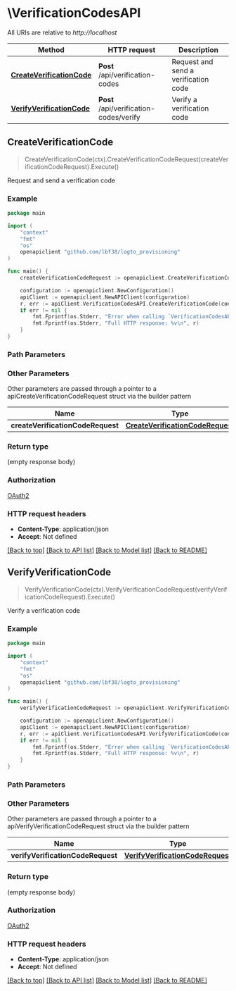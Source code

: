 # \VerificationCodesAPI

All URIs are relative to *http://localhost*

Method | HTTP request | Description
------------- | ------------- | -------------
[**CreateVerificationCode**](VerificationCodesAPI.md#CreateVerificationCode) | **Post** /api/verification-codes | Request and send a verification code
[**VerifyVerificationCode**](VerificationCodesAPI.md#VerifyVerificationCode) | **Post** /api/verification-codes/verify | Verify a verification code



## CreateVerificationCode

> CreateVerificationCode(ctx).CreateVerificationCodeRequest(createVerificationCodeRequest).Execute()

Request and send a verification code



### Example

```go
package main

import (
	"context"
	"fmt"
	"os"
	openapiclient "github.com/lbf38/logto_provisioning"
)

func main() {
	createVerificationCodeRequest := openapiclient.CreateVerificationCode_request{CreateVerificationCodeRequestOneOf: openapiclient.NewCreateVerificationCodeRequestOneOf("Email_example")} // CreateVerificationCodeRequest | 

	configuration := openapiclient.NewConfiguration()
	apiClient := openapiclient.NewAPIClient(configuration)
	r, err := apiClient.VerificationCodesAPI.CreateVerificationCode(context.Background()).CreateVerificationCodeRequest(createVerificationCodeRequest).Execute()
	if err != nil {
		fmt.Fprintf(os.Stderr, "Error when calling `VerificationCodesAPI.CreateVerificationCode``: %v\n", err)
		fmt.Fprintf(os.Stderr, "Full HTTP response: %v\n", r)
	}
}
```

### Path Parameters



### Other Parameters

Other parameters are passed through a pointer to a apiCreateVerificationCodeRequest struct via the builder pattern


Name | Type | Description  | Notes
------------- | ------------- | ------------- | -------------
 **createVerificationCodeRequest** | [**CreateVerificationCodeRequest**](CreateVerificationCodeRequest.md) |  | 

### Return type

 (empty response body)

### Authorization

[OAuth2](../README.md#OAuth2)

### HTTP request headers

- **Content-Type**: application/json
- **Accept**: Not defined

[[Back to top]](#) [[Back to API list]](../README.md#documentation-for-api-endpoints)
[[Back to Model list]](../README.md#documentation-for-models)
[[Back to README]](../README.md)


## VerifyVerificationCode

> VerifyVerificationCode(ctx).VerifyVerificationCodeRequest(verifyVerificationCodeRequest).Execute()

Verify a verification code



### Example

```go
package main

import (
	"context"
	"fmt"
	"os"
	openapiclient "github.com/lbf38/logto_provisioning"
)

func main() {
	verifyVerificationCodeRequest := openapiclient.VerifyVerificationCode_request{VerifyVerificationCodeRequestOneOf: openapiclient.NewVerifyVerificationCodeRequestOneOf("Email_example", "VerificationCode_example")} // VerifyVerificationCodeRequest | 

	configuration := openapiclient.NewConfiguration()
	apiClient := openapiclient.NewAPIClient(configuration)
	r, err := apiClient.VerificationCodesAPI.VerifyVerificationCode(context.Background()).VerifyVerificationCodeRequest(verifyVerificationCodeRequest).Execute()
	if err != nil {
		fmt.Fprintf(os.Stderr, "Error when calling `VerificationCodesAPI.VerifyVerificationCode``: %v\n", err)
		fmt.Fprintf(os.Stderr, "Full HTTP response: %v\n", r)
	}
}
```

### Path Parameters



### Other Parameters

Other parameters are passed through a pointer to a apiVerifyVerificationCodeRequest struct via the builder pattern


Name | Type | Description  | Notes
------------- | ------------- | ------------- | -------------
 **verifyVerificationCodeRequest** | [**VerifyVerificationCodeRequest**](VerifyVerificationCodeRequest.md) |  | 

### Return type

 (empty response body)

### Authorization

[OAuth2](../README.md#OAuth2)

### HTTP request headers

- **Content-Type**: application/json
- **Accept**: Not defined

[[Back to top]](#) [[Back to API list]](../README.md#documentation-for-api-endpoints)
[[Back to Model list]](../README.md#documentation-for-models)
[[Back to README]](../README.md)

